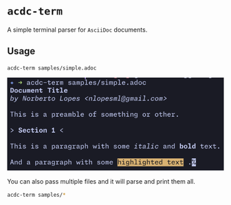 # `acdc-term`

A simple terminal parser for `AsciiDoc` documents.

## Usage

```bash
acdc-term samples/simple.adoc
```

![Simple Document](images/simple.adoc.png)

You can also pass multiple files and it will parse and print them all.

```bash
acdc-term samples/*
```
